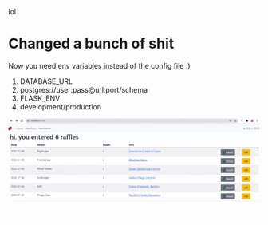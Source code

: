 lol
# Changed a bunch of shit

Now you need env variables instead of the config file :)

1) DATABASE_URL
  1) postgres://user:pass@url:port/schema
2) FLASK_ENV
  1) development/production

![A Dumb Example](/docs/win.gif)